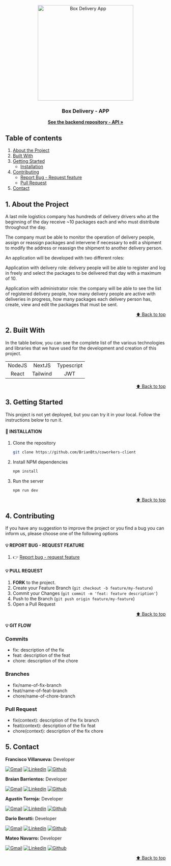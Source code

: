 <a name="home"></a>

<!-- INTRODUCTION -->

<div align="center">
  <a href="#">
    <img src="./api/assets/boxlogo.png" alt="Box Delivery App" width="300">
  </a>

  <p align="center">
    <h3 align="center">Box Delivery - APP</h3>
    <a href="https://github.com/Francisco-Villanueva/box-api"><strong>See the backend repository - API »</strong></a>
  </p>
</div>

<!-- TABLE OF CONTENTS -->

## Table of contents

<ol>
  <li><a href="#1-about-the-project">About the Project</a></li>
  <li><a href="#2-built-with">Built With</a></li>
  <li>
    <a href="#3-getting-started">Getting Started</a>
    <ul>
      <li><a href="#-installation">Installation</a></li>
    </ul>
  </li> 
  </li>
  <li><a href="#4-contributing">Contributing</a>    
    <ul>
      <li><a href="#-report-bug---request-feature">Report Bug - Request feature</a></li>
      <li><a href="#-pull-request">Pull Request</a></li>
    </ul>
  </li>
  <li><a href="#5-contact">Contact</a></li>
</ol>

<!-- ABOUT THE PROJECT -->

## 1. About the Project

A last mile logistics company has hundreds of delivery drivers who at the beginning of the day receive ~10 packages each and who must distribute throughout the day.

The company must be able to monitor the operation of delivery people, assign or reassign packages and intervene if necessary to edit a shipment to modify the address or reassign the shipment to another delivery person.

An application will be developed with two different roles:

Application with delivery role: delivery people will be able to register and log in freely and select the packages to be delivered that day with a maximum of 10.

Application with administrator role: the company will be able to see the list of registered delivery people, how many delivery people are active with deliveries in progress, how many packages each delivery person has, create, view and edit the packages that must be sent.

<p align="right"><a href="#home">⬆ Back to top</a></p>

<!-- BUILT WITH -->

## 2. Built With

In the table below, you can see the complete list of the various technologies and libraries that we have used for the development and creation of this project.

|        |          |            |
| :----: | :------: | :--------: |
| NodeJS | NextJS   | Typescript |
| React  | Tailwind |    JWT     |

<p align="right"><a href="#home">⬆ Back to top</a></p>

<!-- GETTING STARTED -->

## 3. Getting Started

This project is not yet deployed, but you can try it in your local. Follow the instructions below to run it.

#### 💠 INSTALLATION

1. Clone the repository

   ```sh
   git clone https://github.com/BrianBts/coworkers-client
   ```

2. Install NPM dependencies

   ```sh
   npm install
   ```

3. Run the server

   ```sh
   npm run dev
   ```

<p align="right"><a href="#home">⬆ Back to top</a></p>

<!-- CONTRIBUTING -->

## 4. Contributing

<p>If you have any suggestion to improve the project or you find a bug you can inform us, please choose one of the following options</p>

#### 💡 REPORT BUG - REQUEST FEATURE

1. 👉 <a href="https://github.com/BrianBts/box-client/issues">Report bug - request feature</a>

#### 💡 PULL REQUEST

1. **FORK** to the project.
2. Create your Feature Branch (`git checkout -b feature/my-feature`)
3. Commit your Changes (`git commit -m 'feat: feature description'`)
4. Push to the Branch (`git push origin feature/my-feature`)
5. Open a Pull Request

<p align="right"><a href="#home">⬆ Back to top</a></p>

#### 💡 GIT FLOW

<h3>Commits</h3>

- fix: description of the fix
- feat: description of the feat
- chore: description of the chore

<h3>Branches</h3>

- fix/name-of-fix-branch
- feat/name-of-feat-branch
- chore/name-of-chore-branch

<h3>Pull Request</h3>

- fix(context): description of the fix branch
- feat(context): description of the fix feat
- chore(context): description of the fix chore

<!-- CONTACT -->

## 5. Contact

  <p><strong>Francisco Villanueva:</strong> Developer</p>
  <a href="mailto:franciscovillanuevaj99@gmail.com" target="_blank" rel="noopener noreferrer">
    <img alt="Gmail" title="gmail" src="https://custom-icon-badges.demolab.com/badge/-franciscovillanuevaj99@gmail.com-red?style=for-the-badge&logo=mention&logoColor=white"/></a>
  <a href="https://www.linkedin.com/in/francisco-villanueva-50708a226/" target="_blank" rel="noopener noreferrer">
    <img alt="Linkedin" title="linkedin" src="https://custom-icon-badges.demolab.com/badge/-Linkedin-blue?style=for-the-badge&logoColor=white&logo=linkedin"/></a>
  <a href="https://github.com/Francisco-Villanueva" target="_blank" rel="noopener noreferrer">
    <img alt="Github" title="Github" src="https://custom-icon-badges.demolab.com/badge/-Github-grey?style=for-the-badge&logoColor=white&logo=github"/></a>
</p>

  <p><strong>Braian Barrientos:</strong> Developer</p>
  <a href="mailto:braianbts@gmail.com" target="_blank" rel="noopener noreferrer">
    <img alt="Gmail" title="gmail" src="https://custom-icon-badges.demolab.com/badge/-braianbts@gmail.com-red?style=for-the-badge&logo=mention&logoColor=white"/></a>
  <a href="https://www.linkedin.com/in/braian-barrientos-49591112a/" target="_blank" rel="noopener noreferrer">
    <img alt="Linkedin" title="linkedin" src="https://custom-icon-badges.demolab.com/badge/-Linkedin-blue?style=for-the-badge&logoColor=white&logo=linkedin"/></a>
  <a href="https://github.com/BrianBts" target="_blank" rel="noopener noreferrer">
    <img alt="Github" title="Github" src="https://custom-icon-badges.demolab.com/badge/-Github-grey?style=for-the-badge&logoColor=white&logo=github"/></a>
</p>

  <p><strong>Agustín Torroja:</strong> Developer</p>
  <a href="mailto:atorroja18@gmail.com" target="_blank" rel="noopener noreferrer">
    <img alt="Gmail" title="gmail" src="https://custom-icon-badges.demolab.com/badge/-atorroja18@gmail.com-red?style=for-the-badge&logo=mention&logoColor=white"/></a>
  <a href="https://www.linkedin.com/in/agustin-torroja/" target="_blank" rel="noopener noreferrer">
    <img alt="Linkedin" title="linkedin" src="https://custom-icon-badges.demolab.com/badge/-Linkedin-blue?style=for-the-badge&logoColor=white&logo=linkedin"/></a>
  <a href="https://github.com/agtorroja" target="_blank" rel="noopener noreferrer">
    <img alt="Github" title="Github" src="https://custom-icon-badges.demolab.com/badge/-Github-grey?style=for-the-badge&logoColor=white&logo=github"/></a>
</p>

  <p><strong>Dario Beratti:</strong> Developer</p>
  <a href="mailto:darioberatti@gmail.com" target="_blank" rel="noopener noreferrer">
    <img alt="Gmail" title="gmail" src="https://custom-icon-badges.demolab.com/badge/-darioberatti@gmail.com-red?style=for-the-badge&logo=mention&logoColor=white"/></a>
  <a href="https://www.linkedin.com/in/esteban-nahuel-rodriguez-514775203/" target="_blank" rel="noopener noreferrer">
    <img alt="Linkedin" title="linkedin" src="https://custom-icon-badges.demolab.com/badge/-Linkedin-blue?style=for-the-badge&logoColor=white&logo=linkedin"/></a>
  <a href="https://github.com/darioberatti/" target="_blank" rel="noopener noreferrer">
    <img alt="Github" title="Github" src="https://custom-icon-badges.demolab.com/badge/-Github-grey?style=for-the-badge&logoColor=white&logo=github"/></a>
</p>
  <p><strong>Mateo Navarro:</strong> Developer</p>
  <a href="mailto:mateo.navarro98@gmail.com" target="_blank" rel="noopener noreferrer">
    <img alt="Gmail" title="gmail" src="https://custom-icon-badges.demolab.com/badge/-mateo.navarro98@gmail.com-red?style=for-the-badge&logo=mention&logoColor=white"/></a>
  <a href="https://www.linkedin.com/in/mateo-navarro-536003284/" target="_blank" rel="noopener noreferrer">
    <img alt="Linkedin" title="linkedin" src="https://custom-icon-badges.demolab.com/badge/-Linkedin-blue?style=for-the-badge&logoColor=white&logo=linkedin"/></a>
  <a href="https://github.com/MateoNava" target="_blank" rel="noopener noreferrer">
    <img alt="Github" title="Github" src="https://custom-icon-badges.demolab.com/badge/-Github-grey?style=for-the-badge&logoColor=white&logo=github"/></a>
</p>

<p align="right"><a href="#home">⬆ Back to top</a></p>
